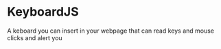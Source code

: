 # KeyboardJS
A keboard you can insert in your webpage that can read keys and mouse clicks and alert you

